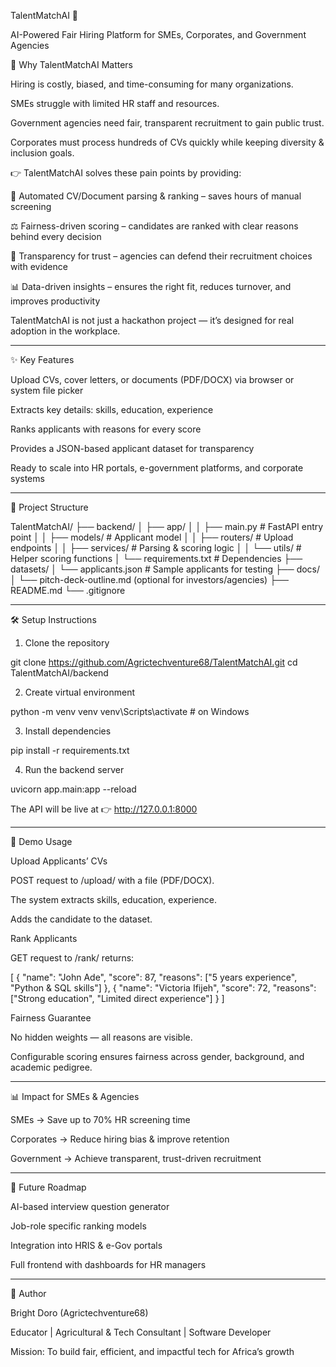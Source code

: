 TalentMatchAI 🎯

AI-Powered Fair Hiring Platform for SMEs, Corporates, and Government Agencies

🚀 Why TalentMatchAI Matters

Hiring is costly, biased, and time-consuming for many organizations.

SMEs struggle with limited HR staff and resources.

Government agencies need fair, transparent recruitment to gain public trust.

Corporates must process hundreds of CVs quickly while keeping diversity & inclusion goals.


👉 TalentMatchAI solves these pain points by providing:

📂 Automated CV/Document parsing & ranking – saves hours of manual screening

⚖ Fairness-driven scoring – candidates are ranked with clear reasons behind every decision

🤝 Transparency for trust – agencies can defend their recruitment choices with evidence

📊 Data-driven insights – ensures the right fit, reduces turnover, and improves productivity


TalentMatchAI is not just a hackathon project — it’s designed for real adoption in the workplace.


---

✨ Key Features

Upload CVs, cover letters, or documents (PDF/DOCX) via browser or system file picker

Extracts key details: skills, education, experience

Ranks applicants with reasons for every score

Provides a JSON-based applicant dataset for transparency

Ready to scale into HR portals, e-government platforms, and corporate systems



---

📂 Project Structure

TalentMatchAI/
├── backend/
│   ├── app/
│   │   ├── main.py          # FastAPI entry point
│   │   ├── models/          # Applicant model
│   │   ├── routers/         # Upload endpoints
│   │   ├── services/        # Parsing & scoring logic
│   │   └── utils/           # Helper scoring functions
│   └── requirements.txt     # Dependencies
├── datasets/
│   └── applicants.json      # Sample applicants for testing
├── docs/
│   └── pitch-deck-outline.md (optional for investors/agencies)
├── README.md
└── .gitignore


---

🛠 Setup Instructions

1. Clone the repository

git clone https://github.com/Agrictechventure68/TalentMatchAI.git
cd TalentMatchAI/backend

2. Create virtual environment

python -m venv venv
venv\Scripts\activate   # on Windows

3. Install dependencies

pip install -r requirements.txt

4. Run the backend server

uvicorn app.main:app --reload

The API will be live at 👉 http://127.0.0.1:8000


---

🧪 Demo Usage

Upload Applicants’ CVs

POST request to /upload/ with a file (PDF/DOCX).

The system extracts skills, education, experience.

Adds the candidate to the dataset.


Rank Applicants

GET request to /rank/ returns:

[
  {
    "name": "John Ade",
    "score": 87,
    "reasons": ["5 years experience", "Python & SQL skills"]
  },
  {
    "name": "Victoria Ifijeh",
    "score": 72,
    "reasons": ["Strong education", "Limited direct experience"]
  }
]

Fairness Guarantee

No hidden weights — all reasons are visible.

Configurable scoring ensures fairness across gender, background, and academic pedigree.



---

📊 Impact for SMEs & Agencies

SMEs → Save up to 70% HR screening time

Corporates → Reduce hiring bias & improve retention

Government → Achieve transparent, trust-driven recruitment



---
🤝 Future Roadmap

AI-based interview question generator

Job-role specific ranking models

Integration into HRIS & e-Gov portals

Full frontend with dashboards for HR managers



---
👤 Author

Bright Doro (Agrictechventure68)

Educator | Agricultural & Tech Consultant | Software Developer

Mission: To build fair, efficient, and impactful tech for Africa’s growth